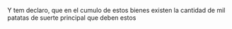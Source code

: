 Y tem declaro, que en el cumulo de estos bienes existen la cantidad de mil patatas de suerte principal que deben estos